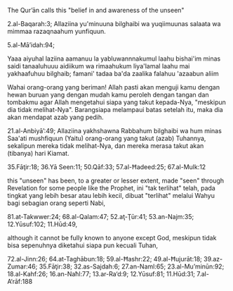 The Qur’ān calls this "belief in and awareness of the unseen" 

2.al-Baqarah:3; 
Allaziina yu'minuuna bilghaibi wa yuqiimuunas salaata wa mimmaa razaqnaahum yunfiquun.

5.al-Mā’idah:94; 

Yaaa aiyuhal laziina aamanuu la yabluwannnakumul laahu bishai'im minas saidi tanaaluhuuu aidiikum wa rimaahukum liya'lamal laahu mai yakhaafuhuu bilghaib; famani' tadaa ba'da zaalika falahuu 'azaabun aliim

Wahai orang-orang yang beriman! Allah pasti akan menguji kamu dengan hewan buruan yang dengan mudah kamu peroleh dengan tangan dan tombakmu agar Allah mengetahui siapa yang takut kepada-Nya, "meskipun dia tidak melihat-Nya". Barangsiapa melampaui batas setelah itu, maka dia akan mendapat azab yang pedih.

21.al-Anbiyā’:49; 
Allaziina yakhshawna Rabbahum bilghaibi wa hum minas Saa'ati mushfiquun
(Yaitu) orang-orang yang takut (azab) Tuhannya, sekalipun mereka tidak melihat-Nya, dan mereka merasa takut akan (tibanya) hari Kiamat.

35.Fāţir:18; 
36.Yā Seen:11; 
50.Qāf:33; 
57.al-Ħadeed:25; 
67.al-Mulk:12 

this "unseen" has been, to a greater or lesser extent, made "seen" through Revelation for some people like the Prophet,
ini "tak terlihat" telah, pada tingkat yang lebih besar atau lebih kecil, dibuat "terlihat" melalui Wahyu bagi sebagian orang seperti Nabi,

81.at-Takwwer:24; 
68.al-Qalam:47; 
52.aţ-Ţūr:41; 
53.an-Najm:35; 
12.Yūsuf:102; 
11.Hūd:49, 

although it cannot be fully known to anyone except God,
meskipun tidak bisa sepenuhnya diketahui siapa pun kecuali Tuhan,

72.al-Jinn:26; 
64.at-Taghābun:18; 
59.al-Ħashr:22; 
49.al-Ħujurāt:18; 
39.az-Zumar:46; 
35.Fāţir:38; 
32.as-Sajdah:6; 
27.an-Naml:65; 
23.al-Mu’minūn:92; 
18.al-Kahf:26; 
16.an-Naħl:77; 
13.ar-Ra‘d:9; 
12.Yūsuf:81; 
11.Hūd:31; 
7.al-A‘rāf:188 
